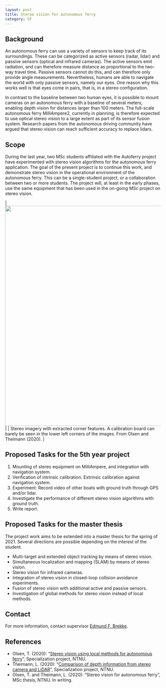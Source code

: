 ```yaml
---
layout: post
title: Stereo vision for autonomous ferry
category: SF
---
```

## Background
An autonomous ferry can use a variety of sensors to keep track of its surroundings. These can be categorized as active sensors (radar, lidar) and passive sensors (optical and infrared cameras). The active sensors emit radiation, and can therefore measure distance as proportional to the two-way travel time. Passive sensors cannot do this, and can therefore only provide angle measurements. Nevertheless, humans are able to navigate the world with only passive sensors, namely our eyes. One reason why this works well is that eyes come in pairs, that is, in a stereo configuration. 

In contrast to the baseline between two human eyes, it is possible to mount cameras on an autonomous ferry with a baseline of several meters, enabling depth vision for distances larger than 100 meters. The full-scale autonomous ferry MilliAmpere2, currently in planning, is therefore expected to use optical stereo vision to a large extent as part of its sensor fusion system. 
Research papers from the autonomous driving community have argued that stereo vision can reach sufficient accuracy to replace lidars. 




## Scope
During the last year, two MSc students affiliated with the Autoferry project have experimented with stereo vision algorithms for the autonomous ferry application. The goal of the present project is to continue this work, and demonstrate stereo vision in the operational environment of the autonomous ferry. This can be a single-student project, or a collaboration between two or more students. The project will, at least in the early phases, use the same equipment that has been used in the on-going MSc project on stereo vision.  

|<img src="{{site.url}}/assets/stereobuilding.png" width="710"> | 
| Stereo imagery with extracted corner features. A calibration board can barely be seen in the lower left corners of the images.  From Olsen and Theimann (2020). | 


## Proposed Tasks for the 5th year project

1. Mounting of stereo equipment on MilliAmpere, and integration with navigation system.
2. Verification of intrinsic calibration. Extrinsic calibration against navigation system. 
3. Experiment: Record video of other boats with ground truth through GPS and/or lidar.
4. Investigate the performance of different stereo vision algorithms with ground truth.
5. Write report.

## Proposed Tasks for the master thesis

The project work aims to be extended into a master thesis for the spring of 2021. Several directions are possible depending on the interest of the student. 

* Multi-target and extended object tracking by means of stereo vision. 
* Simultaneous localization and mapping (SLAM) by means of stereo vision. 
* Stereo vision for infrared cameras.
* Integration of stereo vision in closed-loop collision avoidance experiments. 
* Fusion of stereo vision with additional active and passive sensors. 
* Investigation of global methods for stereo vision instead of local methods. 

## Contact
For more information, contact supervisor [Edmund F. Brekke](http://www.ntnu.no/ansatte/edmundfo).

## References

* Olsen, T. (2020): “[Stereo vision using local methods for autonomous ferry](http://folk.ntnu.no/edmundfo/msc2019-2020/TrineOlsenStereoVision.pdf)”, Specialization project, NTNU. 
* Theimann, L. (2020): “[Comparison of depth information from stereo camera and LiDAR](http://folk.ntnu.no/edmundfo/msc2019-2020/LinaTheimannStereoVision.pdf)”, Specialization project, NTNU. 
* Olsen, T. and Theimann, L. (2020): “Stereo vision for autonomous ferry”, MSc thesis, NTNU. In writing.
